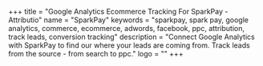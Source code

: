 +++
title = "Google Analytics Ecommerce Tracking For SparkPay - Attributio"
name = "SparkPay"
keywords = "sparkpay, spark pay, google analytics, commerce, ecommerce, adwords, facebook, ppc, attribution, track leads, conversion tracking"
description = "Connect Google Analytics with SparkPay to find our where your leads are coming from. Track leads from the source - from search to ppc."
logo = ""
+++
